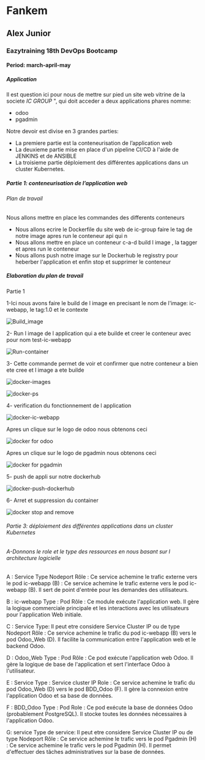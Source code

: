 # Fankem
## Alex Junior
### Eazytraining 18th DevOps Bootcamp
#### Period: march-april-may


##### Application
Il est question ici pour nous de mettre sur pied un site web vitrine de la societe *IC GROUP* ", qui doit acceder a deux applications phares nomme:
- odoo
- pgadmin

Notre devoir est divise en 3 grandes parties:
- La premiere partie est la conteneurisation de l’application web
- La deuxieme partie mise en place d'un pipeline CI/CD à l'aide de JENKINS et de ANSIBLE
- La troisieme partie déploiement des différentes applications dans un cluster Kubernetes.
  
##### Partie 1: conteneurisation de l’application web

###### Plan de travail 
Nous allons mettre en place les commandes des differents conteneurs 
- Nous allons ecrire le Dockerfile du site web de ic-group  faire le tag de notre image apres run le conteneur api qui n
- Nous allons mettre en place un conteneur c-a-d build l image , la tagger et apres run le conteneur 
- Nous allons push notre image sur le Dockerhub le regisstry pour heberber l'application et enfin stop et supprimer le conteneur
 
##### Elaboration du plan de travail

Partie 1
 
1-Ici nous avons faire le build de l image en precisant le nom de l'image: ic-webapp, le tag:1.0 et le contexte

![Build_image](https://github.com/user-attachments/assets/8a513314-40f9-410c-a82a-2b0dde02ae86) 

2- Run l image de l application qui a ete builde et creer le conteneur avec pour nom test-ic-webapp

![Run-container](https://github.com/user-attachments/assets/f1fadd4e-7db5-42d6-aa63-6c1e97ceae40) 

3-  Cette commande permet de voir et confirmer que notre conteneur a bien ete cree et l image a ete builde

![docker-images](https://github.com/user-attachments/assets/0f99cf78-eee8-47ac-8327-74723a35cb28)

![docker-ps](https://github.com/user-attachments/assets/e21f41d3-5c98-4cb5-94a9-96de90c3d8df)

4- verification du fonctionnement de l application

![docker-ic-webapp](https://github.com/user-attachments/assets/4e5009d2-504f-4a7e-a488-103e3b87ae43)

Apres un clique sur le logo de odoo nous obtenons ceci 

![docker for  odoo](https://github.com/user-attachments/assets/3366d67c-324c-49d9-95ba-10a040fa3c67)

Apres un clique sur le logo de pgadmin nous obtenons ceci 

![docker for pgadmin ](https://github.com/user-attachments/assets/9807b1c2-02cc-4557-b2ca-1b536633e68c)

5- push de  appli sur notre dockerhub 

![docker-push-dockerhub ](https://github.com/user-attachments/assets/3f7fa06b-fd78-4296-8b05-010a81440ec1)

6- Arret et suppression du container

![docker stop and remove](https://github.com/user-attachments/assets/7c3ae499-8826-428a-ae7b-d51865eed55b)








###### Partie 3: déploiement des différentes applications dans un cluster Kubernetes

###### A-Donnons le role et le type des ressources en nous basant sur l architecture logicielle 

A : Service
Type Nodeport 
Rôle : Ce service achemine le trafic externe vers le pod ic-webapp (B) : Ce service achemine le trafic externe vers le pod ic-webapp (B). Il sert de point d'entrée pour les demandes des utilisateurs.

B : ic-webapp
Type : Pod
Rôle : Ce module exécute l'application web. Il gère la logique commerciale principale et les interactions avec les utilisateurs pour l'application Web initiale.

C : Service
Type: Il peut etre considere  Service Cluster IP ou de type Nodeport
Rôle : Ce service achemine le trafic du pod ic-webapp (B) vers le pod Odoo_Web (D). Il facilite la communication entre l'application web et le backend Odoo.

D : Odoo_Web
Type : Pod
Rôle : Ce pod exécute l'application web Odoo. Il gère la logique de base de l'application et sert l'interface Odoo à l'utilisateur.

E : Service
Type : Service cluster IP
Role : Ce service achemine le trafic du pod Odoo_Web (D) vers le pod BDD_Odoo (F). Il gère la connexion entre l'application Odoo et sa base de données.

F : BDD_Odoo
Type : Pod
Role : Ce pod exécute la base de données Odoo (probablement PostgreSQL). Il stocke toutes les données nécessaires à l'application Odoo.

G: service 
Type de service: Il peut etre considere  Service Cluster IP ou de type Nodeport
Rôle : Ce service achemine le trafic vers le pod Pgadmin (H) : Ce service achemine le trafic vers le pod Pgadmin (H). Il permet d'effectuer des tâches administratives sur la base de données.








